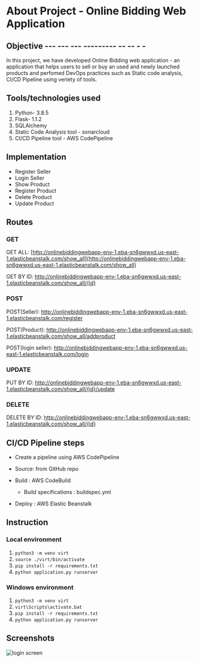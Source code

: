 # About Project - Online Bidding Web Application

## Objective --- --- --- --------- -- -- - -

In this project, we have developed Online Bidding web application - an application that helps users to sell or buy an used and newly launched products and perfomed DevOps practices such as Static code analysis, CI/CD Pipeline using veriety of tools.

## Tools/technologies used

1. Python- 3.8.5
2. Flask- 1.1.2
3. SQLAlchemy
4. Static Code Analysis tool - sonarcloud
5. CI/CD Pipeline tool - AWS CodePipeline

## Implementation

- Register Seller
- Login Seller
- Show Product
- Register Product
- Delete Product
- Update Product

## Routes

### GET

GET ALL: [http://onlinebiddingwebapp-env-1.eba-sn6gwwxd.us-east-1.elasticbeanstalk.com/show_all](http://onlinebiddingwebapp-env-1.eba-sn6gwwxd.us-east-1.elasticbeanstalk.com/show_all)

GET BY ID: http://onlinebiddingwebapp-env-1.eba-sn6gwwxd.us-east-1.elasticbeanstalk.com/show_all/{id}

### POST

POST(Seller): http://onlinebiddingwebapp-env-1.eba-sn6gwwxd.us-east-1.elasticbeanstalk.com/register

POST(Product): http://onlinebiddingwebapp-env-1.eba-sn6gwwxd.us-east-1.elasticbeanstalk.com/show_all/addproduct

POST(login seller): http://onlinebiddingwebapp-env-1.eba-sn6gwwxd.us-east-1.elasticbeanstalk.com/login

### UPDATE

PUT BY ID: http://onlinebiddingwebapp-env-1.eba-sn6gwwxd.us-east-1.elasticbeanstalk.com/show_all/{id}/update

### DELETE

DELETE BY ID: http://onlinebiddingwebapp-env-1.eba-sn6gwwxd.us-east-1.elasticbeanstalk.com/show_all/{id}

## CI/CD Pipeline steps

- Create a pipeline using AWS CodePipeline

- Source: from GitHub repo

- Build : AWS CodeBuild

  - Build specifications : buildspec.yml

- Deploy : AWS Elastic Beanstalk

## Instruction

### Local environment

1. `python3 -m venv virt`
2. `source ./virt/bin/activate`
3. `pip install -r requirements.txt`
4. `python application.py runserver`

### Windows environment

1. `python3 -m venv virt`
2. `virt\Scripts\activate.bat`
3. `pip install -r requirements.txt`
4. `python application.py runserver`

## Screenshots

![login screen](https://i.ibb.co/fp1CT9j/screenshot.png)

